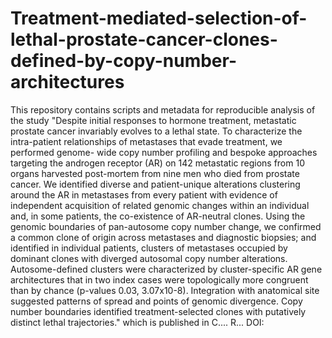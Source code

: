 # Treatment-mediated-selection-of-lethal-prostate-cancer-clones-defined-by-copy-number-architectures
This repository contains scripts and metadata for reproducible analysis of the study "Despite initial responses to hormone treatment, metastatic prostate cancer invariably evolves to a lethal state. To characterize the intra-patient relationships of metastases that evade treatment, we performed genome- wide copy number profiling and bespoke approaches targeting the androgen receptor (AR) on 142 metastatic regions from 10 organs harvested post-mortem from nine men who died from prostate cancer. We identified diverse and patient-unique alterations clustering around the AR in metastases from every patient with evidence of independent acquisition of related genomic changes within an individual and, in some patients, the co-existence of AR-neutral clones. Using the genomic boundaries of pan-autosome copy number change, we confirmed a common clone of origin across metastases and diagnostic biopsies; and identified in individual patients, clusters of metastases occupied by dominant clones with diverged autosomal copy number alterations. Autosome-defined clusters were characterized by cluster-specific AR gene architectures that in two index cases were topologically more congruent than by chance (p-values 0.03, 3.07x10-8). Integration with anatomical site suggested patterns of spread and points of genomic divergence. Copy number boundaries identified treatment-selected clones with putatively distinct lethal trajectories." which is published in C.... R... DOI:
